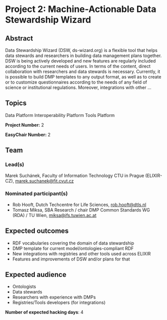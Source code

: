 # Project 2: Machine-Actionable Data Stewardship Wizard

## Abstract

Data Stewardship Wizard (DSW, ds-wizard.org) is a flexible tool that helps data stewards and researchers in building data management plans together. DSW is being actively developed and new features are regularly included according to the current needs of users. In terms of the content, direct collaboration with researchers and data stewards is necessary. Currently, it is possible to build DMP templates to any output format, as well as to create or to customize questionnaires according to the needs of any field of science or institutional regulations. Moreover, integrations with other ...

## Topics

Data Platform
 Interoperability Platform
 Tools Platform

**Project Number:** 2



**EasyChair Number:** 2

## Team

### Lead(s)

Marek Suchánek, Faculty of Information Technology CTU in Prague (ELIXIR-CZ), marek.suchanek@fit.cvut.cz

### Nominated participant(s)

- Rob Hooft, Dutch Techcentre for Life Sciences, rob.hooft@dtls.nl
 - Tomasz Miksa, SBA Research / chair DMP Common Standards WG (RDA) / TU Wien, miksa@ifs.tuwien.ac.at

## Expected outcomes

- RDF vocabularies covering the domain of data stewardship
 - DMP template for current model/ontologies-compliant RDF
 - New integrations with registries and other tools used across ELIXIR
 - Features and improvements of DSW and/or plans for that

## Expected audience

- Ontologists
 - Data stewards
 - Researchers with experience with DMPs
 - Registries/Tools developers (for integrations)

**Number of expected hacking days**: 4

